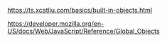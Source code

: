 https://ts.xcatliu.com/basics/built-in-objects.html

https://developer.mozilla.org/en-US/docs/Web/JavaScript/Reference/Global_Objects
